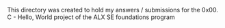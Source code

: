 This directory was created to hold my answers / submissions for the
0x00. C - Hello, World project of the ALX SE foundations program
